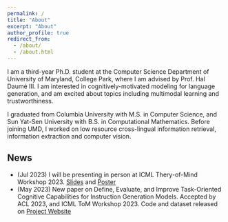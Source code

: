```yaml
---
permalink: /
title: "About"
excerpt: "About"
author_profile: true
redirect_from: 
  - /about/
  - /about.html
---
```


I am a third-year Ph.D. student at the Computer Science Department of University of Maryland, College Park, where I am advised by Prof. Hal Daumé III. I am interested in cognitively-motivated modeling for language generation, and am excited about topics including multimodal learning and trustworthiness.

I graduated from Columbia University with M.S. in Computer Science, and Sun Yat-Sen University with B.S. in Computational Mathematics. Before joining UMD, I worked on low resource cross-lingual information retrieval, information extraction and computer vision.


## News

* (Jul 2023)  I will be presenting in person at ICML Thery-of-Mind Workshop 2023. [Slides](https://lingjunzhao.github.io/resources/acl_talk.pdf) and [Poster](https://lingjunzhao.github.io/resources/ToM_poster.pdf)
* (May 2023)  New paper on Define, Evaluate, and Improve Task-Oriented Cognitive Capabilities for Instruction Generation Models. Accepted by ACL 2023, and ICML ToM Workshop 2023. Code and dataset released on [Project Website](https://lingjunzhao.github.io/coop_instruction.html)

